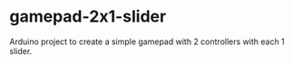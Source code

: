 # gamepad-2x1-slider
Arduino project to create a simple gamepad with 2 controllers with each 1 slider.
